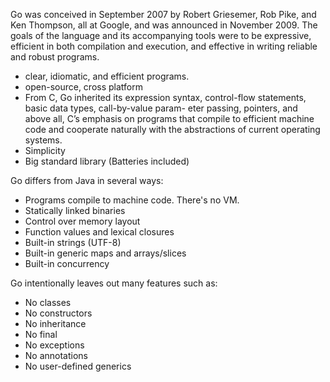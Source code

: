Go was conceived in September 2007 by Robert Griesemer, Rob Pike, and Ken Thompson, all at Google, and was announced in November 2009. The goals of the language and its accompanying tools were to be expressive, efficient in both compilation and execution, and effective in writing reliable and robust programs. 

*  clear, idiomatic, and efficient programs.
*  open-source, cross platform
*  From C, Go inherited its expression syntax, control-flow statements, basic data types, call-by-value param- eter passing, pointers, and above all, C’s emphasis on programs that compile to efficient machine code and cooperate naturally with the abstractions of current operating systems.
*  Simplicity 
*  Big standard library (Batteries included)


Go differs from Java in several ways:

*  Programs compile to machine code. There's no VM.
*  Statically linked binaries
*  Control over memory layout
*  Function values and lexical closures
*  Built-in strings (UTF-8)
*  Built-in generic maps and arrays/slices
*  Built-in concurrency

Go intentionally leaves out many features such as:

*  No classes
*  No constructors
*  No inheritance
*  No final
*  No exceptions
*  No annotations
*  No user-defined generics
